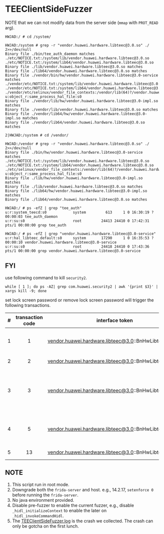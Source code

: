 # TEEClientSideFuzzer

NOTE that we can not modify data from the server side (`mmap` with `PROT_READ` arg).

```
HWJAD:/ # cd /system/                                                                                                                                                                                      

HWJAD:/system # grep -r "vendor.huawei.hardware.libteec@3.0.so" ./ 2>>/dev/null
Binary file ./bin/tee_auth_daemon matches
./etc/NOTICE.txt:/system/lib/vendor.huawei.hardware.libteec@3.0.so
./etc/NOTICE.txt:/system/lib64/vendor.huawei.hardware.libteec@3.0.so
Binary file ./lib/vendor.huawei.hardware.libteec@3.0.so matches
Binary file ./lib64/vendor.huawei.hardware.libteec@3.0.so matches
Binary file ./vendor/bin/hw/vendor.huawei.hardware.libteec@3.0-service matches
./vendor/etc/NOTICE.txt:/system/lib/vendor.huawei.hardware.libteec@3.0.so
./vendor/etc/NOTICE.txt:/system/lib64/vendor.huawei.hardware.libteec@3.0.so
./vendor/etc/selinux/vendor_file_contexts:/vendor/lib(64)?/vendor.huawei.hardware.libteec@3.0.so		u:object_r:same_process_hal_file:s0
Binary file ./vendor/lib/hw/vendor.huawei.hardware.libteec@3.0-impl.so matches
Binary file ./vendor/lib/vendor.huawei.hardware.libteec@3.0.so matches
Binary file ./vendor/lib64/hw/vendor.huawei.hardware.libteec@3.0-impl.so matches
Binary file ./vendor/lib64/vendor.huawei.hardware.libteec@3.0.so matches

2|HWJAD:/system # cd /vendor/                                                                                                                                                                              

HWJAD:/vendor # grep -r "vendor.huawei.hardware.libteec@3.0.so" ./ 2>>/dev/null                                                                                                                            
Binary file ./bin/hw/vendor.huawei.hardware.libteec@3.0-service matches
./etc/NOTICE.txt:/system/lib/vendor.huawei.hardware.libteec@3.0.so
./etc/NOTICE.txt:/system/lib64/vendor.huawei.hardware.libteec@3.0.so
./etc/selinux/vendor_file_contexts:/vendor/lib(64)?/vendor.huawei.hardware.libteec@3.0.so		u:object_r:same_process_hal_file:s0
Binary file ./lib/hw/vendor.huawei.hardware.libteec@3.0-impl.so matches
Binary file ./lib/vendor.huawei.hardware.libteec@3.0.so matches
Binary file ./lib64/hw/vendor.huawei.hardware.libteec@3.0-impl.so matches
Binary file ./lib64/vendor.huawei.hardware.libteec@3.0.so matches

HWJAD:/ # ps -efZ | grep "tee_auth"
u:r:system_teecd:s0            system         613     1 0 16:30:19 ?     00:00:03 tee_auth_daemon
u:r:su:s0                      root         24413 24410 0 17:42:31 pts/1 00:00:00 grep tee_auth

HWJAD:/ # ps -efZ | grep "vendor.huawei.hardware.libteec@3.0-service"                                                                                                                     
u:r:hal_libteec_default:s0     system       17290     1 0 16:35:53 ?     00:00:10 vendor.huawei.hardware.libteec@3.0-service
u:r:su:s0                      root         24418 24410 0 17:43:36 pts/1 00:00:00 grep vendor.huawei.hardware.libteec@3.0-service

```

## FYI
use following command to kill `security2`.
```commandline
while [ 1 ]; do ps -AZ| grep com.huawei.security2 | awk '{print $3}' | xargs kill -9; done
```

set lock screen password or remove lock screen password will trigger the following transactions.

| # | transaction code | interface token | interface method                                                                                                                                                                                                                                                                                                                                                                                                                                                                                                                                                                                                                                                                                                                   | 
| ----|:----------------:| :----: |:-----------------------------------------------------------------------------------------------------------------------------------------------------------------------------------------------------------------------------------------------------------------------------------------------------------------------------------------------------------------------------------------------------------------------------------------------------------------------------------------------------------------------------------------------------------------------------------------------------------------------------------------------------------------------------------------------------------------------------------|
| 1 |        1         | vendor.huawei.hardware.libteec@3.0::BnHwLibteecGlobal | vendor::huawei::hardware::libteec::V3_0::BpHwLibteecGlobal::_hidl_initializeContext(android::hardware::IInterface *, android::hardware::details::HidlInstrumentor *, android::hardware::hidl_string const&, android::hardware::hidl_vec\<unsigned char\> const&, std::__1::function<void ()(int, android::hardware::hidl_vec\<unsigned char> const&)\>)                                                                                                                                                                                                                                                                                                                                                                            |
| 2 |        2         | vendor.huawei.hardware.libteec@3.0::BnHwLibteecGlobal | vendor::huawei::hardware::libteec::V3_0::BpHwLibteecGlobal::_hidl_finalizeContext(android::hardware::IInterface *, android::hardware::details::HidlInstrumentor *, int, android::hardware::hidl_vec\<unsigned char\> const&)                                                                                                                                                                                                                                                                                                                                                                                                                                                                                                       |
| 3 |        3         | vendor.huawei.hardware.libteec@3.0::BnHwLibteecGlobal | vendor::huawei::hardware::libteec::V3_0::BpHwLibteecGlobal::_hidl_openSession(android::hardware::IInterface *, android::hardware::details::HidlInstrumentor *, int, android::hardware::hidl_vec\<unsigned char\> const&, android::hardware::hidl_handle const&, android::hardware::hidl_string const&, android::hardware::hidl_vec\<unsigned char\> const&, unsigned int, android::hardware::hidl_vec\<unsigned char\> const&, android::hardware::hidl_vec\<unsigned char\> const&, android::hardware::hidl_memory const&, std::__1::function\<void ()(int, android::hardware::hidl_vec\<unsigned char\> const&, android::hardware::hidl_vec\<unsigned char\> const&, android::hardware::hidl_vec\<unsigned char\> const&, int)\>) |
| 4 |        5         | vendor.huawei.hardware.libteec@3.0::BnHwLibteecGlobal | vendor::huawei::hardware::libteec::V3_0::BpHwLibteecGlobal::_hidl_invokeCommandHidl(android::hardware::IInterface *, android::hardware::details::HidlInstrumentor *, int, android::hardware::hidl_vec\<unsigned char\> const&, android::hardware::hidl_vec\<unsigned char\> const&, unsigned int, android::hardware::hidl_vec\<unsigned char\> const&, android::hardware::hidl_memory const&, std::__1::function\<void ()(int, android::hardware::hidl_vec\<unsigned char\> const&, android::hardware::hidl_vec\<unsigned char> const&, int)\>)                                                                                                                                                                                    |
| 5 |        13        | vendor.huawei.hardware.libteec@3.0::BnHwLibteecGlobal | vendor::huawei::hardware::libteec::V3_0::BpHwLibteecGlobal::_hidl_processCaDied(android::hardware::IInterface *, android::hardware::details::HidlInstrumentor *, int)                                                                                                                                                                                                                                                                                                                                                                                                                                                                                                                                                              

## NOTE
1. This script run in root mode.
2. Downgrade both the `frida-server` and host. e.g., 14.2.17, `setenforce 0` before running the `frida-server`.
3. No java environment provided.  
4. Disable pre-fuzzer to enable the current fuzzer, e.g., disable `_hidl_initializeContext` to enable the later on `_hidl_invokeCommandHidl`. 
5. The [TEEClientSideFuzzer.log](https://github.com/dm4sec/hwservice_sec/blob/master/case_study/huaweiSecurity/TEEClientSideFuzzer_crash.log) is the crash we collected. The crash can only be gotcha on the first lunch.